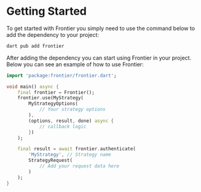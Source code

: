 # Getting Started

To get started with Frontier you simply need to use the command below to add the dependency to your project:

```bash
dart pub add frontier
```

After adding the dependency you can start using Frontier in your project. Below you can see an example of how to use Frontier:

```dart
import 'package:frontier/frontier.dart';

void main() async {
    final frontier = Frontier();
    frontier.use(MyStrategy(
        MyStrategyOptions(
            // Your strategy options
        ), 
        (options, result, done) async {
            // callback logic
        })
    );

    final result = await frontier.authenticate(
        'MyStrategy', // Strategy name
        StrategyRequest(
            // Add your request data here
        )
    );
}
```
